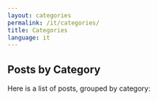 ```yaml
---
layout: categories
permalink: /it/categories/
title: Categories
language: it
---
```

## Posts by Category
Here is a list of posts, grouped by category: